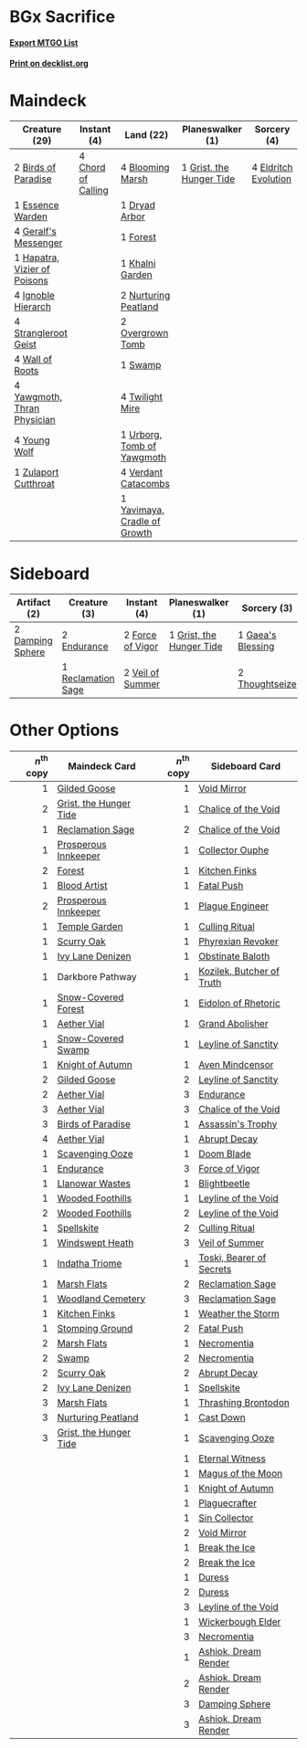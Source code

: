 # BGx Sacrifice

#### [Export MTGO List](../collection/BGx%20Sacrifice/BGx%20Sacrifice.txt)
#### [Print on decklist.org](http://decklist.org/?deckmain=2%09Birds%20of%20Paradise%0A4%09Blooming%20Marsh%0A4%09Chord%20of%20Calling%0A1%09Dryad%20Arbor%0A4%09Eldritch%20Evolution%0A1%09Essence%20Warden%0A1%09Forest%0A4%09Geralf's%20Messenger%0A1%09Grist,%20the%20Hunger%20Tide%0A1%09Hapatra,%20Vizier%20of%20Poisons%0A4%09Ignoble%20Hierarch%0A1%09Khalni%20Garden%0A2%09Nurturing%20Peatland%0A2%09Overgrown%20Tomb%0A4%09Strangleroot%20Geist%0A1%09Swamp%0A4%09Twilight%20Mire%0A1%09Urborg,%20Tomb%20of%20Yawgmoth%0A4%09Verdant%20Catacombs%0A4%09Wall%20of%20Roots%0A1%09Yavimaya,%20Cradle%20of%20Growth%0A4%09Yawgmoth,%20Thran%20Physician%0A4%09Young%20Wolf%0A1%09Zulaport%20Cutthroat&deckside=2%09Crime/Punishment%0A2%09Damping%20Sphere%0A2%09Endurance%0A2%09Force%20of%20Vigor%0A1%09Gaea's%20Blessing%0A1%09Grist,%20the%20Hunger%20Tide%0A1%09Reclamation%20Sage%0A2%09Thoughtseize%0A2%09Veil%20of%20Summer)
# Maindeck

|                                             Creature (29)                                             |                                         Instant (4)                                         |                                               Land (22)                                               |                                         Planeswalker (1)                                          |                                          Sorcery (4)                                          |
|-------------------------------------------------------------------------------------------------------|---------------------------------------------------------------------------------------------|-------------------------------------------------------------------------------------------------------|---------------------------------------------------------------------------------------------------|-----------------------------------------------------------------------------------------------|
|2 [Birds of Paradise](http://gatherer.wizards.com/Pages/Card/Details.aspx?multiverseid=129906)         |4 [Chord of Calling](http://gatherer.wizards.com/Pages/Card/Details.aspx?multiverseid=383209)|4 [Blooming Marsh](http://gatherer.wizards.com/Pages/Card/Details.aspx?multiverseid=417816)            |1 [Grist, the Hunger Tide](http://gatherer.wizards.com/Pages/Card/Details.aspx?multiverseid=522278)|4 [Eldritch Evolution](http://gatherer.wizards.com/Pages/Card/Details.aspx?multiverseid=414456)|
|1 [Essence Warden](http://gatherer.wizards.com/Pages/Card/Details.aspx?multiverseid=389505)            |                                                                                             |1 [Dryad Arbor](http://gatherer.wizards.com/Pages/Card/Details.aspx?multiverseid=136196)               |                                                                                                   |                                                                                               |
|4 [Geralf's Messenger](http://gatherer.wizards.com/Pages/Card/Details.aspx?multiverseid=243250)        |                                                                                             |1 [Forest](http://gatherer.wizards.com/Pages/Card/Details.aspx?multiverseid=439860)                    |                                                                                                   |                                                                                               |
|1 [Hapatra, Vizier of Poisons](http://gatherer.wizards.com/Pages/Card/Details.aspx?multiverseid=426901)|                                                                                             |1 [Khalni Garden](http://gatherer.wizards.com/Pages/Card/Details.aspx?multiverseid=220535)             |                                                                                                   |                                                                                               |
|4 [Ignoble Hierarch](http://gatherer.wizards.com/Pages/Card/Details.aspx?multiverseid=522242)          |                                                                                             |2 [Nurturing Peatland](http://gatherer.wizards.com/Pages/Card/Details.aspx?multiverseid=464192)        |                                                                                                   |                                                                                               |
|4 [Strangleroot Geist](http://gatherer.wizards.com/Pages/Card/Details.aspx?multiverseid=262671)        |                                                                                             |2 [Overgrown Tomb](http://gatherer.wizards.com/Pages/Card/Details.aspx?multiverseid=405103)            |                                                                                                   |                                                                                               |
|4 [Wall of Roots](http://gatherer.wizards.com/Pages/Card/Details.aspx?multiverseid=220566)             |                                                                                             |1 [Swamp](http://gatherer.wizards.com/Pages/Card/Details.aspx?multiverseid=439858)                     |                                                                                                   |                                                                                               |
|4 [Yawgmoth, Thran Physician](http://gatherer.wizards.com/Pages/Card/Details.aspx?multiverseid=464065) |                                                                                             |4 [Twilight Mire](http://gatherer.wizards.com/Pages/Card/Details.aspx?multiverseid=442237)             |                                                                                                   |                                                                                               |
|4 [Young Wolf](http://gatherer.wizards.com/Pages/Card/Details.aspx?multiverseid=262872)                |                                                                                             |1 [Urborg, Tomb of Yawgmoth](http://gatherer.wizards.com/Pages/Card/Details.aspx?multiverseid=383425)  |                                                                                                   |                                                                                               |
|1 [Zulaport Cutthroat](http://gatherer.wizards.com/Pages/Card/Details.aspx?multiverseid=442106)        |                                                                                             |4 [Verdant Catacombs](http://gatherer.wizards.com/Pages/Card/Details.aspx?multiverseid=405113)         |                                                                                                   |                                                                                               |
|                                                                                                       |                                                                                             |1 [Yavimaya, Cradle of Growth](http://gatherer.wizards.com/Pages/Card/Details.aspx?multiverseid=522337)|                                                                                                   |                                                                                               |


# Sideboard

|                                       Artifact (2)                                        |                                        Creature (3)                                         |                                        Instant (4)                                        |                                         Planeswalker (1)                                          |                                        Sorcery (3)                                         |   Unknown (2)    |
|-------------------------------------------------------------------------------------------|---------------------------------------------------------------------------------------------|-------------------------------------------------------------------------------------------|---------------------------------------------------------------------------------------------------|--------------------------------------------------------------------------------------------|------------------|
|2 [Damping Sphere](http://gatherer.wizards.com/Pages/Card/Details.aspx?multiverseid=443101)|2 [Endurance](http://gatherer.wizards.com/Pages/Card/Details.aspx?multiverseid=522233)       |2 [Force of Vigor](http://gatherer.wizards.com/Pages/Card/Details.aspx?multiverseid=464113)|1 [Grist, the Hunger Tide](http://gatherer.wizards.com/Pages/Card/Details.aspx?multiverseid=522278)|1 [Gaea's Blessing](http://gatherer.wizards.com/Pages/Card/Details.aspx?multiverseid=417433)|2 Crime/Punishment|
|                                                                                           |1 [Reclamation Sage](http://gatherer.wizards.com/Pages/Card/Details.aspx?multiverseid=389651)|2 [Veil of Summer](http://gatherer.wizards.com/Pages/Card/Details.aspx?multiverseid=466952)|                                                                                                   |2 [Thoughtseize](http://gatherer.wizards.com/Pages/Card/Details.aspx?multiverseid=438676)   |                  |


# Other Options

|*n*<sup>th</sup> copy|                                          Maindeck Card                                          |*n*<sup>th</sup> copy|                                           Sideboard Card                                           |
|--------------------:|-------------------------------------------------------------------------------------------------|--------------------:|----------------------------------------------------------------------------------------------------|
|                    1|[Gilded Goose](http://gatherer.wizards.com/Pages/Card/Details.aspx?multiverseid=473122)          |                    1|[Void Mirror](http://gatherer.wizards.com/Pages/Card/Details.aspx?multiverseid=522318)              |
|                    2|[Grist, the Hunger Tide](http://gatherer.wizards.com/Pages/Card/Details.aspx?multiverseid=522278)|                    1|[Chalice of the Void](http://gatherer.wizards.com/Pages/Card/Details.aspx?multiverseid=442211)      |
|                    1|[Reclamation Sage](http://gatherer.wizards.com/Pages/Card/Details.aspx?multiverseid=389651)      |                    2|[Chalice of the Void](http://gatherer.wizards.com/Pages/Card/Details.aspx?multiverseid=442211)      |
|                    1|[Prosperous Innkeeper](http://gatherer.wizards.com/Pages/Card/Details.aspx?multiverseid=527487)  |                    1|[Collector Ouphe](http://gatherer.wizards.com/Pages/Card/Details.aspx?multiverseid=464107)          |
|                    2|[Forest](http://gatherer.wizards.com/Pages/Card/Details.aspx?multiverseid=439860)                |                    1|[Kitchen Finks](http://gatherer.wizards.com/Pages/Card/Details.aspx?multiverseid=370458)            |
|                    1|[Blood Artist](http://gatherer.wizards.com/Pages/Card/Details.aspx?multiverseid=240178)          |                    1|[Fatal Push](http://gatherer.wizards.com/Pages/Card/Details.aspx?multiverseid=423724)               |
|                    2|[Prosperous Innkeeper](http://gatherer.wizards.com/Pages/Card/Details.aspx?multiverseid=527487)  |                    1|[Plague Engineer](http://gatherer.wizards.com/Pages/Card/Details.aspx?multiverseid=464049)          |
|                    1|[Temple Garden](http://gatherer.wizards.com/Pages/Card/Details.aspx?multiverseid=405112)         |                    1|[Culling Ritual](http://gatherer.wizards.com/Pages/Card/Details.aspx?multiverseid=513664)           |
|                    1|[Scurry Oak](http://gatherer.wizards.com/Pages/Card/Details.aspx?multiverseid=522248)            |                    1|[Phyrexian Revoker](http://gatherer.wizards.com/Pages/Card/Details.aspx?multiverseid=383343)        |
|                    1|[Ivy Lane Denizen](http://gatherer.wizards.com/Pages/Card/Details.aspx?multiverseid=497756)      |                    1|[Obstinate Baloth](http://gatherer.wizards.com/Pages/Card/Details.aspx?multiverseid=438745)         |
|                    1|Darkbore Pathway                                                                                 |                    1|[Kozilek, Butcher of Truth](http://gatherer.wizards.com/Pages/Card/Details.aspx?multiverseid=397668)|
|                    1|[Snow-Covered Forest](http://gatherer.wizards.com/Pages/Card/Details.aspx?multiverseid=121192)   |                    1|[Eidolon of Rhetoric](http://gatherer.wizards.com/Pages/Card/Details.aspx?multiverseid=380409)      |
|                    1|[Aether Vial](http://gatherer.wizards.com/Pages/Card/Details.aspx?multiverseid=48146)            |                    1|[Grand Abolisher](http://gatherer.wizards.com/Pages/Card/Details.aspx?multiverseid=389538)          |
|                    1|[Snow-Covered Swamp](http://gatherer.wizards.com/Pages/Card/Details.aspx?multiverseid=121256)    |                    1|[Leyline of Sanctity](http://gatherer.wizards.com/Pages/Card/Details.aspx?multiverseid=204993)      |
|                    1|[Knight of Autumn](http://gatherer.wizards.com/Pages/Card/Details.aspx?multiverseid=452933)      |                    1|[Aven Mindcensor](http://gatherer.wizards.com/Pages/Card/Details.aspx?multiverseid=426707)          |
|                    2|[Gilded Goose](http://gatherer.wizards.com/Pages/Card/Details.aspx?multiverseid=473122)          |                    2|[Leyline of Sanctity](http://gatherer.wizards.com/Pages/Card/Details.aspx?multiverseid=204993)      |
|                    2|[Aether Vial](http://gatherer.wizards.com/Pages/Card/Details.aspx?multiverseid=48146)            |                    3|[Endurance](http://gatherer.wizards.com/Pages/Card/Details.aspx?multiverseid=522233)                |
|                    3|[Aether Vial](http://gatherer.wizards.com/Pages/Card/Details.aspx?multiverseid=48146)            |                    3|[Chalice of the Void](http://gatherer.wizards.com/Pages/Card/Details.aspx?multiverseid=442211)      |
|                    3|[Birds of Paradise](http://gatherer.wizards.com/Pages/Card/Details.aspx?multiverseid=129906)     |                    1|[Assassin's Trophy](http://gatherer.wizards.com/Pages/Card/Details.aspx?multiverseid=452902)        |
|                    4|[Aether Vial](http://gatherer.wizards.com/Pages/Card/Details.aspx?multiverseid=48146)            |                    1|[Abrupt Decay](http://gatherer.wizards.com/Pages/Card/Details.aspx?multiverseid=456061)             |
|                    1|[Scavenging Ooze](http://gatherer.wizards.com/Pages/Card/Details.aspx?multiverseid=420783)       |                    1|[Doom Blade](http://gatherer.wizards.com/Pages/Card/Details.aspx?multiverseid=247322)               |
|                    1|[Endurance](http://gatherer.wizards.com/Pages/Card/Details.aspx?multiverseid=522233)             |                    3|[Force of Vigor](http://gatherer.wizards.com/Pages/Card/Details.aspx?multiverseid=464113)           |
|                    1|[Llanowar Wastes](http://gatherer.wizards.com/Pages/Card/Details.aspx?multiverseid=129627)       |                    1|[Blightbeetle](http://gatherer.wizards.com/Pages/Card/Details.aspx?multiverseid=466841)             |
|                    1|[Wooded Foothills](http://gatherer.wizards.com/Pages/Card/Details.aspx?multiverseid=405116)      |                    1|[Leyline of the Void](http://gatherer.wizards.com/Pages/Card/Details.aspx?multiverseid=107682)      |
|                    2|[Wooded Foothills](http://gatherer.wizards.com/Pages/Card/Details.aspx?multiverseid=405116)      |                    2|[Leyline of the Void](http://gatherer.wizards.com/Pages/Card/Details.aspx?multiverseid=107682)      |
|                    1|[Spellskite](http://gatherer.wizards.com/Pages/Card/Details.aspx?multiverseid=397743)            |                    2|[Culling Ritual](http://gatherer.wizards.com/Pages/Card/Details.aspx?multiverseid=513664)           |
|                    1|[Windswept Heath](http://gatherer.wizards.com/Pages/Card/Details.aspx?multiverseid=405115)       |                    3|[Veil of Summer](http://gatherer.wizards.com/Pages/Card/Details.aspx?multiverseid=466952)           |
|                    1|[Indatha Triome](http://gatherer.wizards.com/Pages/Card/Details.aspx?multiverseid=479768)        |                    1|[Toski, Bearer of Secrets](http://gatherer.wizards.com/Pages/Card/Details.aspx?multiverseid=503813) |
|                    1|[Marsh Flats](http://gatherer.wizards.com/Pages/Card/Details.aspx?multiverseid=405101)           |                    2|[Reclamation Sage](http://gatherer.wizards.com/Pages/Card/Details.aspx?multiverseid=389651)         |
|                    1|[Woodland Cemetery](http://gatherer.wizards.com/Pages/Card/Details.aspx?multiverseid=443136)     |                    3|[Reclamation Sage](http://gatherer.wizards.com/Pages/Card/Details.aspx?multiverseid=389651)         |
|                    1|[Kitchen Finks](http://gatherer.wizards.com/Pages/Card/Details.aspx?multiverseid=370458)         |                    1|[Weather the Storm](http://gatherer.wizards.com/Pages/Card/Details.aspx?multiverseid=464140)        |
|                    1|[Stomping Ground](http://gatherer.wizards.com/Pages/Card/Details.aspx?multiverseid=405110)       |                    2|[Fatal Push](http://gatherer.wizards.com/Pages/Card/Details.aspx?multiverseid=423724)               |
|                    2|[Marsh Flats](http://gatherer.wizards.com/Pages/Card/Details.aspx?multiverseid=405101)           |                    1|[Necromentia](http://gatherer.wizards.com/Pages/Card/Details.aspx?multiverseid=485439)              |
|                    2|[Swamp](http://gatherer.wizards.com/Pages/Card/Details.aspx?multiverseid=439858)                 |                    2|[Necromentia](http://gatherer.wizards.com/Pages/Card/Details.aspx?multiverseid=485439)              |
|                    2|[Scurry Oak](http://gatherer.wizards.com/Pages/Card/Details.aspx?multiverseid=522248)            |                    2|[Abrupt Decay](http://gatherer.wizards.com/Pages/Card/Details.aspx?multiverseid=456061)             |
|                    2|[Ivy Lane Denizen](http://gatherer.wizards.com/Pages/Card/Details.aspx?multiverseid=497756)      |                    1|[Spellskite](http://gatherer.wizards.com/Pages/Card/Details.aspx?multiverseid=397743)               |
|                    3|[Marsh Flats](http://gatherer.wizards.com/Pages/Card/Details.aspx?multiverseid=405101)           |                    1|[Thrashing Brontodon](http://gatherer.wizards.com/Pages/Card/Details.aspx?multiverseid=456570)      |
|                    3|[Nurturing Peatland](http://gatherer.wizards.com/Pages/Card/Details.aspx?multiverseid=464192)    |                    1|[Cast Down](http://gatherer.wizards.com/Pages/Card/Details.aspx?multiverseid=442969)                |
|                    3|[Grist, the Hunger Tide](http://gatherer.wizards.com/Pages/Card/Details.aspx?multiverseid=522278)|                    1|[Scavenging Ooze](http://gatherer.wizards.com/Pages/Card/Details.aspx?multiverseid=420783)          |
|                     |                                                                                                 |                    1|[Eternal Witness](http://gatherer.wizards.com/Pages/Card/Details.aspx?multiverseid=51628)           |
|                     |                                                                                                 |                    1|[Magus of the Moon](http://gatherer.wizards.com/Pages/Card/Details.aspx?multiverseid=136152)        |
|                     |                                                                                                 |                    1|[Knight of Autumn](http://gatherer.wizards.com/Pages/Card/Details.aspx?multiverseid=452933)         |
|                     |                                                                                                 |                    1|[Plaguecrafter](http://gatherer.wizards.com/Pages/Card/Details.aspx?multiverseid=452832)            |
|                     |                                                                                                 |                    1|[Sin Collector](http://gatherer.wizards.com/Pages/Card/Details.aspx?multiverseid=368968)            |
|                     |                                                                                                 |                    2|[Void Mirror](http://gatherer.wizards.com/Pages/Card/Details.aspx?multiverseid=522318)              |
|                     |                                                                                                 |                    1|[Break the Ice](http://gatherer.wizards.com/Pages/Card/Details.aspx?multiverseid=522153)            |
|                     |                                                                                                 |                    2|[Break the Ice](http://gatherer.wizards.com/Pages/Card/Details.aspx?multiverseid=522153)            |
|                     |                                                                                                 |                    1|[Duress](http://gatherer.wizards.com/Pages/Card/Details.aspx?multiverseid=14557)                    |
|                     |                                                                                                 |                    2|[Duress](http://gatherer.wizards.com/Pages/Card/Details.aspx?multiverseid=14557)                    |
|                     |                                                                                                 |                    3|[Leyline of the Void](http://gatherer.wizards.com/Pages/Card/Details.aspx?multiverseid=107682)      |
|                     |                                                                                                 |                    1|[Wickerbough Elder](http://gatherer.wizards.com/Pages/Card/Details.aspx?multiverseid=220575)        |
|                     |                                                                                                 |                    3|[Necromentia](http://gatherer.wizards.com/Pages/Card/Details.aspx?multiverseid=485439)              |
|                     |                                                                                                 |                    1|[Ashiok, Dream Render](http://gatherer.wizards.com/Pages/Card/Details.aspx?multiverseid=461155)     |
|                     |                                                                                                 |                    2|[Ashiok, Dream Render](http://gatherer.wizards.com/Pages/Card/Details.aspx?multiverseid=461155)     |
|                     |                                                                                                 |                    3|[Damping Sphere](http://gatherer.wizards.com/Pages/Card/Details.aspx?multiverseid=443101)           |
|                     |                                                                                                 |                    3|[Ashiok, Dream Render](http://gatherer.wizards.com/Pages/Card/Details.aspx?multiverseid=461155)     |

